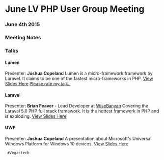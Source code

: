 <!--
'Brian Feaver', 'Josh Copeland', 'Laravel', 'Lumen', 'UWP'
-->
# June LV PHP User Group Meeting

### June 4th 2015

### Meeting Notes


### Talks

#### Lumen
Presenter: **Joshua Copeland**
Lumen is a micro-framework framework by Laravel. It claims to be one of the fastest micro-frameworks in PHP.
<a href="http://www.slideshare.net/psycodedotorg/lumen-48975041" target="_blank">View Slides Here</a>
<a href="http://spkr8.com/t/59581" target="_blank">Please rate my talk..</a>

#### Laravel
Presenter: **Brian Feaver** - Lead Developer at [WiseBanyan](https://wisebanyan.com)
Covering the Laravel 5.0 PHP full stack framework. It is the hottest framework in PHP and is exploding.
<a href="http://www.slideshare.net/BrianFeaver/laravel-5-49041229" target="_blank">View Slides Here</a>

#### UWP
Presenter: **Joshua Copeland**
A presentation about Microsoft's Universal Windows Platform for Windows 10 devices.
<a href="http://www.slideshare.net/psycodedotorg/universal-windows-platform-overview" target="_blank">View Slides Here</a>

```
 #Vegastech
```
